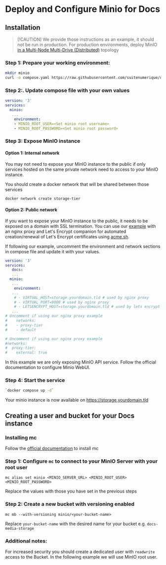 # Deploy and Configure Minio for Docs

## Installation

> \[!CAUTION\]
> We provide those instructions as an example, it should not be run in production. For production environments, deploy MinIO [in a Multi-Node Multi-Drive (Distributed)](https://min.io/docs/minio/linux/operations/install-deploy-manage/deploy-minio-multi-node-multi-drive.html#minio-mnmd) topology

### Step 1: Prepare your working environment:

```bash
mkdir minio
curl -o compose.yaml https://raw.githubusercontent.com/suitenumerique/docs/refs/heads/main/docs/examples/compose/minio/compose.yaml 
```

### Step 2:. Update compose file with your own values

```yaml
version: '3'
services:
  minio:
   ...
    environment:
    - MINIO_ROOT_USER=<Set minio root username>
    - MINIO_ROOT_PASSWORD=<Set minio root password>
```

### Step 3: Expose MinIO instance

#### Option 1: Internal network

You may not need to expose your MinIO instance to the public if only services hosted on the same private network need to access to your MinIO instance.

You should create a docker network that will be shared between those services

```bash
docker network create storage-tier
```

#### Option 2: Public network

If you want to expose your MinIO instance to the public, it needs to be exposed on a domain with SSL termination. You can use our [example](../nginx-proxy/README.md) with an nginx proxy and Let's Encrypt companion for automated creation/renewal of Let's Encrypt certificates using [acme.sh](http://acme.sh).

If following our example, uncomment the environment and network sections in compose file and update it with your values.

```yaml
version: '3'
services:
   docs:
   ...
  minio:
   ...
    environment:
   ...
    # - VIRTUAL_HOST=storage.yourdomain.tld # used by nginx proxy 
    # - VIRTUAL_PORT=9000 # used by nginx proxy
    # - LETSENCRYPT_HOST=storage.yourdomain.tld # used by lets encrypt to generate TLS certificate
   ...
# Uncomment if using our nginx proxy example
#    networks:
#    - proxy-tier
#    - default

# Uncomment if using our nginx proxy example
#networks:
#  proxy-tier:
#    external: true
```

In this example we are only exposing MinIO API service. Follow the official documentation to configure Minio WebUI.

### Step 4: Start the service

```bash
`docker compose up -d`
```

Your minio instance is now available on https://storage.yourdomain.tld

## Creating a user and bucket for your Docs instance

### Installing mc

Follow the [official documentation](https://min.io/docs/minio/linux/reference/minio-mc.html#install-mc) to install mc

### Step 1: Configure `mc` to connect to your MinIO Server with your root user

```shellscript
mc alias set minio <MINIO_SERVER_URL> <MINIO_ROOT_USER> <MINIO_ROOT_PASSWORD>
```

Replace the values with those you have set in the previous steps

### Step 2: Create a new bucket with versioning enabled

```shellscript
mc mb --with-versioning minio/<your-bucket-name>
```

Replace `your-bucket-name` with the desired name for your bucket e.g. `docs-media-storage`

### Additional notes:

For increased security you should create a dedicated user with `readwrite` access to the Bucket. In the following example we will use MinIO root user.
